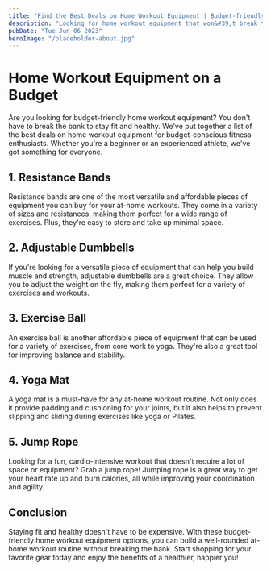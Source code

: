 ```yaml
---
title: "Find the Best Deals on Home Workout Equipment | Budget-friendly Fitness Gear"
description: "Looking for home workout equipment that won&#39;t break the bank? Check out our top picks for budget-friendly gear for fitness enthusiasts."
pubDate: "Tue Jun 06 2023"
heroImage: "/placeholder-about.jpg"
---
```


# Home Workout Equipment on a Budget

Are you looking for budget-friendly home workout equipment? You don&#39;t have to break the bank to stay fit and healthy. We&#39;ve put together a list of the best deals on home workout equipment for budget-conscious fitness enthusiasts. Whether you&#39;re a beginner or an experienced athlete, we&#39;ve got something for everyone.

## 1. Resistance Bands

Resistance bands are one of the most versatile and affordable pieces of equipment you can buy for your at-home workouts. They come in a variety of sizes and resistances, making them perfect for a wide range of exercises. Plus, they&#39;re easy to store and take up minimal space.

## 2. Adjustable Dumbbells

If you&#39;re looking for a versatile piece of equipment that can help you build muscle and strength, adjustable dumbbells are a great choice. They allow you to adjust the weight on the fly, making them perfect for a variety of exercises and workouts.

## 3. Exercise Ball

An exercise ball is another affordable piece of equipment that can be used for a variety of exercises, from core work to yoga. They&#39;re also a great tool for improving balance and stability.

## 4. Yoga Mat

A yoga mat is a must-have for any at-home workout routine. Not only does it provide padding and cushioning for your joints, but it also helps to prevent slipping and sliding during exercises like yoga or Pilates.

## 5. Jump Rope

Looking for a fun, cardio-intensive workout that doesn&#39;t require a lot of space or equipment? Grab a jump rope! Jumping rope is a great way to get your heart rate up and burn calories, all while improving your coordination and agility.

## Conclusion

Staying fit and healthy doesn&#39;t have to be expensive. With these budget-friendly home workout equipment options, you can build a well-rounded at-home workout routine without breaking the bank. Start shopping for your favorite gear today and enjoy the benefits of a healthier, happier you!